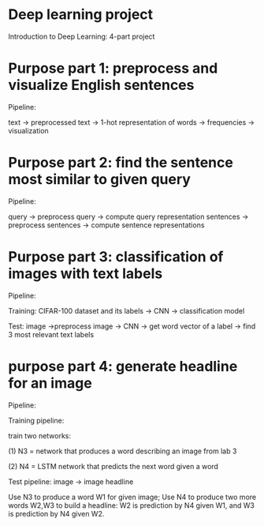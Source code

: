 # Deep learning project
Introduction to Deep Learning: 4-part project

# Purpose part 1: preprocess and visualize English sentences
Pipeline:

text -> preprocessed text -> 1-hot representation of words -> frequencies -> visualization

# Purpose part 2: find the sentence most similar to given query
Pipeline:

query -> preprocess query -> compute query representation
sentences -> preprocess sentences -> compute sentence representations

# Purpose part 3: classification of images with text labels
Pipeline:

Training: CIFAR-100 dataset and its labels -> CNN -> classification model

Test: image ->preprocess image -> CNN -> get word vector of a label -> find 3 most relevant text labels

# purpose part 4: generate headline for an image
Pipeline:

Training pipeline: 

train two networks: 

(1) N3 = network that produces a word describing an image from lab 3

(2) N4 = LSTM network that predicts the next word given a word

Test pipeline: image -> image headline

Use N3 to produce a word W1 for given image;
Use N4 to produce two more words W2,W3 to build a headline: W2 is prediction by N4 given W1, and W3 is prediction by N4 given W2.


